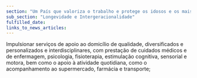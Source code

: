 ```yaml
---
section: "Um País que valoriza o trabalho e protege os idosos e os mais vulneráveis"
sub_section: "Longevidade e Intergeracionalidade"
fulfilled_date:
links_to_news_articles:
---
```


Impulsionar serviços de apoio ao domicílio de qualidade, diversificados e personalizados e interdisciplinares, com prestação de cuidados médicos e de enfermagem, psicologia, fisioterapia, estimulação cognitiva, sensorial e motora, bem como o apoio à atividade quotidiana, como o acompanhamento ao supermercado, farmácia e transporte;